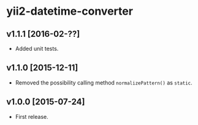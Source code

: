 yii2-datetime-converter
=======================

v1.1.1 [2016-02-??]
-------------------

- Added unit tests.

v1.1.0 [2015-12-11]
-------------------

- Removed the possibility calling method `normalizePattern()` as `static`.

v1.0.0 [2015-07-24]
-------------------

- First release.